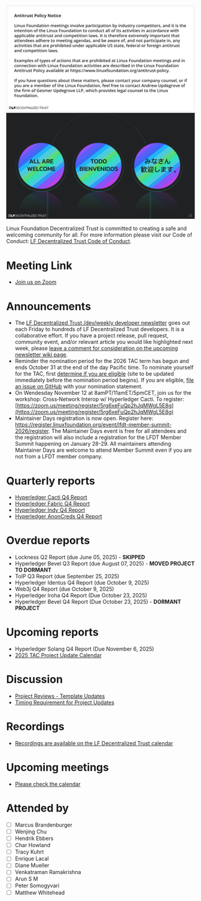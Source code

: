 [//]: # (SPDX-License-Identifier: CC-BY-4.0)

![Antitrust Policy Notice](../images/antitrust-policy-notice.png "Antitrust Policy Notice")
![All are Welcome in the LF Decentralized Trust Community](../images/all-are-welcome.png "All are Welcome in the LF Decentralized Trust Community")

Linux Foundation Decentralized Trust is committed to creating a safe and welcoming community for all. For more information please visit our Code of Conduct: [LF Decentralized Trust Code of Conduct](../../governing-documents/code-of-conduct.md).

# Meeting Link
- [Join us on Zoom](https://zoom-lfx.platform.linuxfoundation.org/meeting/95530440160?password=6e6b9a15-a635-497e-a6ce-078e6b1d2b49)

# Announcements
- The [LF Decentralized Trust /dev/weekly developer newsletter](https://lf-hyperledger.atlassian.net/wiki/spaces/DR/pages/17170445/dev+weekly+Newsletter) goes out each Friday to hundreds of LF Decentralized Trust developers. It is a collaborative effort. If you have a project release, pull request, community event, and/or relevant article you would like highlighted next week, please [leave a comment for consideration on the upcoming newsletter wiki page](https://lf-hyperledger.atlassian.net/wiki/spaces/DR/pages/75268141/2025).
- Reminder the nomination period for the 2026 TAC term has begun and ends October 31 at the end of the day Pacific time. To nominate yourself for the TAC, first [determine if you are eligible](https://lf-decentralized-trust.github.io/tac-eligibility-check/) (site to be updated immediately before the nomination period begins). If you are eligible, [file an issue on GitHub](https://github.com/LF-Decentralized-Trust/governance/issues) with your nomination statement.
- On Wendesday November 12 at 8amPT/11amET/5pmCET, join us for the workshop: Cross‐Network Interop w/ Hyperledger Cacti. To register: [https://zoom.us/meeting/register/5rg6xeFuQp2hJqMWgL5E8g](https://zoom.us/meeting/register/5rg6xeFuQp2hJqMWgL5E8g)
- Maintainer Days registration is now open. Register here: https://register.linuxfoundation.org/event/lfdt-member-summit-2026/register.  The Maintainer Days event is free for all attendees and the registration will also include a registration for the LFDT Member Summit happening on January 28-29. All maintainers attending Maintainer Days are welcome to attend Member Summit even if you are not from a LFDT member company.

# Quarterly reports
- [Hyperledger Cacti Q4 Report](https://github.com/LF-Decentralized-Trust/governance/pull/224)
- [Hyperledger Fabric Q4 Report](https://github.com/LF-Decentralized-Trust/governance/pull/226)
- [Hyperledger Indy Q4 Report](https://github.com/LF-Decentralized-Trust/governance/pull/234)
- [Hyperledger AnonCreds Q4 Report](https://github.com/LF-Decentralized-Trust/governance/pull/240)

# Overdue reports
- Lockness Q2 Report (due June 05, 2025) - **SKIPPED**
- Hyperledger Bevel Q3 Report (due August 07, 2025) - **MOVED PROJECT TO DORMANT**
- ToIP Q3 Report (due September 25, 2025)
- Hyperledger Identus Q4 Report (due October 9, 2025)
- Web3j Q4 Report (due October 9, 2025)
- Hyperledger Iroha Q4 Report (Due October 23, 2025)
- Hyperledger Bevel Q4 Report (Due October 23, 2025) - **DORMANT PROJECT**

# Upcoming reports
- Hyperledger Solang Q4 Report (Due November 6, 2025)
- [2025 TAC Project Update Calendar](../../project-updates/2025/2025-schedule.md)

# Discussion
- [Project Reviews - Template Updates](https://github.com/LF-Decentralized-Trust/governance/pull/221)
- [Timing Requirement for Project Updates](https://github.com/LF-Decentralized-Trust/governance/pull/222)

# Recordings
- [Recordings are available on the LF Decentralized Trust calendar](https://zoom-lfx.platform.linuxfoundation.org/meetings/lf-decentralized-trust)

# Upcoming meetings
- [Please check the calendar](https://zoom-lfx.platform.linuxfoundation.org/meetings/lf-decentralized-trust)

# Attended by

- [ ] Marcus Brandenburger
- [ ] Wenjing Chu
- [ ] Hendrik Ebbers
- [ ] Char Howland
- [ ] Tracy Kuhrt
- [ ] Enrique Lacal
- [ ] Diane Mueller
- [ ] Venkatraman Ramakrishna
- [ ] Arun S M
- [ ] Peter Somogyvari
- [ ] Matthew Whitehead
